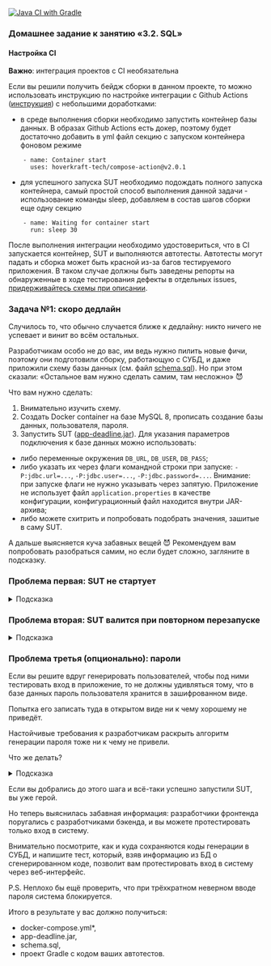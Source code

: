 [![Java CI with Gradle](https://github.com/Elena-Yakovleva/JavaSQL/actions/workflows/gradle.yml/badge.svg)](https://github.com/Elena-Yakovleva/JavaSQL/actions/workflows/gradle.yml)

### Домашнее задание к занятию «3.2. SQL»

#### Настройка CI     

**Важно**: интеграция проектов с CI необязательна           

Если вы решили получить бейдж сборки в данном проекте, то можно использовать инструкцию по настройке интеграции с Github Actions ([инструкция](../github-actions-integration)) с небольшими доработками:   
- в среде выполнения сборки необходимо запустить контейнер базы данных. В образах Github Actions есть докер, поэтому будет достаточно добавить в yml файл секцию с запуском контейнера фоновом режиме            
```
    - name: Container start
      uses: hoverkraft-tech/compose-action@v2.0.1
```    
- для успешного запуска SUT необходимо подождать полного запуска контейнера, самый простой способ выполнения данной задачи - использование команды sleep, добавляем в состав шагов сборки еще одну секцию     
```
    - name: Waiting for сontainer start
      run: sleep 30
```    

После выполнения интеграции необходимо удостовериться, что в CI запускается контейнер, SUT и выполняются автотесты. Автотесты могут падать и сборка может быть красной из-за багов тестируемого приложения. В таком случае должны быть заведены репорты на обнаруженные в ходе тестирования дефекты в отдельных issues, [придерживайтесь схемы при описании](../report-requirements.md).      

### Задача №1: скоро дедлайн

Случилось то, что обычно случается ближе к дедлайну: никто ничего не успевает и винит во всём остальных.

Разработчикам особо не до вас, им ведь нужно пилить новые фичи, поэтому они подготовили сборку, работающую с СУБД, и даже приложили схему базы данных (см. файл [schema.sql](schema.sql)). Но при этом сказали: «Остальное вам нужно сделать самим, там несложно» 😈

Что вам нужно сделать:
1. Внимательно изучить схему.
1. Создать Docker container на базе MySQL 8, прописать создание базы данных, пользователя, пароля.
1. Запустить SUT ([app-deadline.jar](app-deadline.jar)). Для указания параметров подключения к базе данных можно использовать:
- либо переменные окружения `DB_URL`, `DB_USER`, `DB_PASS`;
- либо указать их через флаги командной строки при запуске: `-P:jdbc.url=...`, `-P:jdbc.user=...`, `-P:jdbc.password=...`. Внимание: при запуске флаги не нужно указывать через запятую. Приложение не использует файл `application.properties` в качестве конфигурации, конфигурационный файл находится внутри JAR-архива;
- либо можете схитрить и попробовать подобрать значения, зашитые в саму SUT.

А дальше выясняется куча забавных вещей 😈 Рекомендуем вам попробовать разобраться самим, но если будет сложно, загляните в подсказку.

### Проблема первая: SUT не стартует

<details>
   <summary>Подсказка</summary>

   Проблема: SUT не создаёт самостоятельно таблицы в базе данных.

   Поэтому вам нужно сходить на сайт-описание Docker image MySQL и посмотреть, как при инициализации скармливать схему. Будет использоваться технология volumes.
</details>

### Проблема вторая: SUT валится при повторном перезапуске

<details>
   <summary>Подсказка</summary>

   Проблема: SUT вставляет в базу данных демо-данные, а поскольку там есть ограничение уникальности, это приводит к ошибкам.

   Поэтому вам нужно где-то настроить вычистку данных за SUT.
</details>

### Проблема третья (опционально): пароли

Если вы решите вдруг генерировать пользователей, чтобы под ними тестировать вход в приложение, то не должны удивляться тому, что в базе данных пароль пользователя хранится в зашифрованном виде.

Попытка его записать туда в открытом виде ни к чему хорошему не приведёт.

Настойчивые требования к разработчикам раскрыть алгоритм генерации пароля тоже ни к чему не привели.

Что же делать?

<details>
   <summary>Подсказка</summary>

   Если вы внимательно присмотритесь к демо-данным, то они очень, прямо подозрительно похожи на те, что были в одной из предыдущих задач.

   Значит, вы можете попробовать использовать уже готовые зашифрованные пароли, зная то, какие они были в незашифрованном виде.
</details>

Если вы добрались до этого шага и всё-таки успешно запустили SUT, вы уже герой.

Но теперь выяснилась забавная информация: разработчики фронтенда поругались с разработчиками бэкенда, и вы можете протестировать только вход в систему.

Внимательно посмотрите, как и куда сохраняются коды генерации в СУБД, и напишите тест, который, взяв информацию из БД о сгенерированном коде, позволит вам протестировать вход в систему через веб-интерфейс.

P.S. Неплохо бы ещё проверить, что при трёхкратном неверном вводе пароля система блокируется.

Итого в результате у вас должно получиться:
* docker-compose.yml*,
* app-deadline.jar,
* schema.sql,
* проект Gradle c кодом ваших автотестов.


